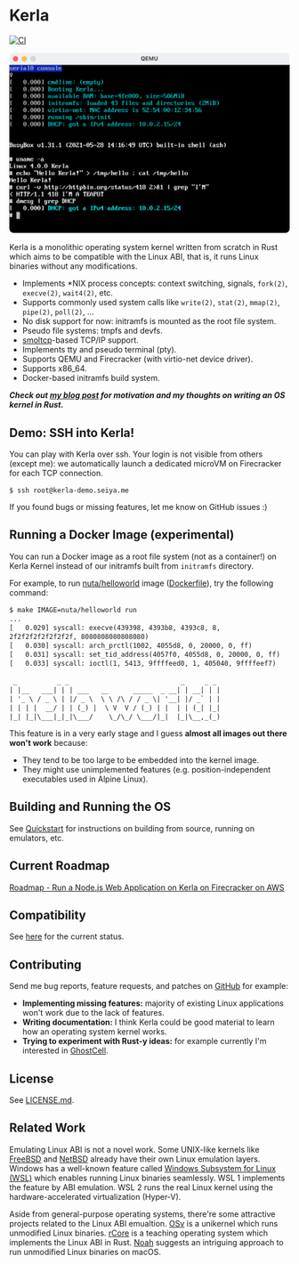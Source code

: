 # Kerla
[![CI](https://github.com/nuta/kerla/actions/workflows/ci.yml/badge.svg?branch=main)](https://github.com/nuta/kerla/actions/workflows/ci.yml)

![screenshot](screenshot.png)

Kerla is a monolithic operating system kernel written from scratch in Rust which aims to be
compatible with the Linux ABI, that is, it runs Linux binaries without any modifications.

- Implements *NIX process concepts: context switching, signals, `fork(2)`, `execve(2)`, `wait4(2)`, etc.
- Supports commonly used system calls like `write(2)`, `stat(2)`, `mmap(2)`, `pipe(2)`, `poll(2)`, ...
- No disk support for now: initramfs is mounted as the root file system.
- Pseudo file systems: tmpfs and devfs.
- [smoltcp](https://github.com/smoltcp-rs/smoltcp)-based TCP/IP support.
- Implements tty and pseudo terminal (pty).
- Supports QEMU and Firecracker (with virtio-net device driver).
- Supports x86_64.
- Docker-based initramfs build system.

***Check out [my blog post](https://seiya.me/writing-linux-clone-in-rust) for motivation and my thoughts on writing an OS kernel in Rust.***

## Demo: SSH into Kerla!

You can play with Kerla over ssh. Your login is not visible from others (except
me): we automatically launch a dedicated microVM on Firecracker for each TCP
connection.

```
$ ssh root@kerla-demo.seiya.me
```

If you found bugs or missing features, let me know on GitHub issues :)

## Running a Docker Image (experimental)

You can run a Docker image as a root file system (not as a container!) on Kerla Kernel instead of our initramfs built from `initramfs` directory.

For example, to run [nuta/helloworld](https://hub.docker.com/r/nuta/helloworld) image ([Dockerfile](https://gist.github.com/nuta/4c9ecd0d1a401dc5be88095bea5a991a)), try the following command:

```
$ make IMAGE=nuta/helloworld run
...
[   0.029] syscall: execve(439398, 4393b8, 4393c8, 8, 2f2f2f2f2f2f2f2f, 8080808080808080)
[   0.030] syscall: arch_prctl(1002, 4055d8, 0, 20000, 0, ff)
[   0.031] syscall: set_tid_address(4057f0, 4055d8, 0, 20000, 0, ff)
[   0.033] syscall: ioctl(1, 5413, 9ffffeed0, 1, 405040, 9ffffeef7)

 _          _ _                            _     _ _
| |__   ___| | | ___   __      _____  _ __| | __| | |
| '_ \ / _ \ | |/ _ \  \ \ /\ / / _ \| '__| |/ _` | |
| | | |  __/ | | (_) |  \ V  V / (_) | |  | | (_| |_|
|_| |_|\___|_|_|\___/    \_/\_/ \___/|_|  |_|\__,_(_)
```

This feature is in a very early stage and I guess **almost all images out there won't work** because:

- They tend to be too large to be embedded into the kernel image.
- They might use unimplemented features (e.g. position-independent executables used in Alpine Linux).

## Building and Running the OS

See [Quickstart](https://github.com/nuta/kerla/blob/main/Documentation/quickstart.md) for instructions on building from source, running on emulators, etc.

## Current Roadmap
[Roadmap - Run a Node.js Web Application on Kerla on Firecracker on AWS](https://github.com/nuta/kerla/projects/1)

## Compatibility

See [here](https://github.com/nuta/kerla/blob/main/Documentation/compatibility.md) for the current status.

## Contributing

Send me bug reports, feature requests, and patches on [GitHub](https://github.com/nuta/kerla) for example:

- **Implementing missing features:** majority of existing Linux applications won't work due to the lack of features.
- **Writing documentation:** I think Kerla could be good material to learn how an operating system kernel works.
- **Trying to experiment with Rust-y ideas:** for example currently I'm interested in [GhostCell](http://plv.mpi-sws.org/rustbelt/ghostcell/).

## License

See [LICENSE.md](https://github.com/nuta/kerla/blob/main/LICENSE.md).

## Related Work

Emulating Linux ABI is not a novel work. Some UNIX-like kernels like [FreeBSD](https://docs.freebsd.org/en_US.ISO8859-1/articles/linux-emulation/article.html) and [NetBSD](https://www.netbsd.org/docs/guide/en/chap-linux.html) already have their own Linux emulation layers. Windows has a well-known feature called [Windows Subsystem for Linux (WSL)](https://github.com/microsoft/WSL) which enables running Linux binaries seamlessly. WSL 1 implements the feature by ABI emulation. WSL 2 runs the real Linux kernel using the hardware-accelerated virtualization (Hyper-V).

Aside from general-purpose operating systems, there're some attractive projects related to the Linux ABI emualtion. [OSv](https://github.com/cloudius-systems/osv/wiki/OSv-Linux-ABI-Compatibility) is a unikernel which runs unmodified Linux binaries. [rCore](https://github.com/rcore-os/rCore) is a teaching operating system which implements the Linux ABI in Rust. [Noah](https://dl.acm.org/doi/10.1145/3381052.3381327) suggests an intriguing approach to run unmodified Linux binaries on macOS.

